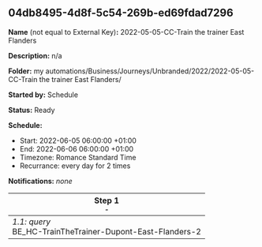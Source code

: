 ## 04db8495-4d8f-5c54-269b-ed69fdad7296

**Name** (not equal to External Key)**:** 2022-05-05-CC-Train the trainer East Flanders

**Description:** n/a

**Folder:** my automations/Business/Journeys/Unbranded/2022/2022-05-05-CC-Train the trainer East Flanders/

**Started by:** Schedule

**Status:** Ready

**Schedule:**

* Start: 2022-06-05 06:00:00 +01:00
* End: 2022-06-06 06:00:00 +01:00
* Timezone: Romance Standard Time
* Recurrance: every day for 2 times

**Notifications:** _none_


| Step 1<br>_<small>-</small>_ |
| --- |
| _1.1: query_<br>BE_HC-TrainTheTrainer-Dupont-East-Flanders-2 |
